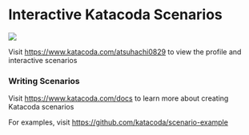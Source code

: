 # Interactive Katacoda Scenarios

[![](http://shields.katacoda.com/katacoda/atsuhachi0829/count.svg)](https://www.katacoda.com/atsuhachi0829 "Get your profile on Katacoda.com")

Visit https://www.katacoda.com/atsuhachi0829 to view the profile and interactive scenarios

### Writing Scenarios
Visit https://www.katacoda.com/docs to learn more about creating Katacoda scenarios

For examples, visit https://github.com/katacoda/scenario-example
